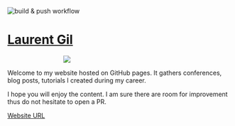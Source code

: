 ![build & push workflow](https://github.com/angegar/angegar.github.io/actions/workflows/build.yml/badge.svg)

<!-- <div style="float: right;width:100px">
<img src="https://render.bitstrips.com/v2/cpanel/fb695398-7ef1-4461-987b-73d3a97805fd-bc9fa5d8-e141-4ea4-879d-bc3d4b22abbc-v1.png?transparent=1&palette=1"/>
</div> -->

# [Laurent Gil](https://angegar.github.io/)
 <div  style="display: block; margin: auto; width:50%">
<img src="https://render.bitstrips.com/v2/cpanel/2a76175b-e7ff-4ec0-b4e0-00ebb1828eb8-bc9fa5d8-e141-4ea4-879d-bc3d4b22abbc-v1.png?transparent=1&palette=1"/>
 </div>

Welcome to my website hosted on GitHub pages. It gathers conferences, blog posts, tutorials I created during my career.

I hope you will enjoy the content. I am sure there are room for improvement thus do not hesitate to open a PR.

[Website URL](https://angegar.github.io/)